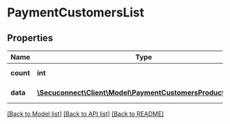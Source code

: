 # PaymentCustomersList

## Properties
Name | Type | Description | Notes
------------ | ------------- | ------------- | -------------
**count** | **int** | Number of existing payment customers | 
**data** | [**\Secuconnect\Client\Model\PaymentCustomersProductModel[]**](PaymentCustomersProductModel.md) | GET Payment/Customers | 

[[Back to Model list]](../README.md#documentation-for-models) [[Back to API list]](../README.md#documentation-for-api-endpoints) [[Back to README]](../README.md)


